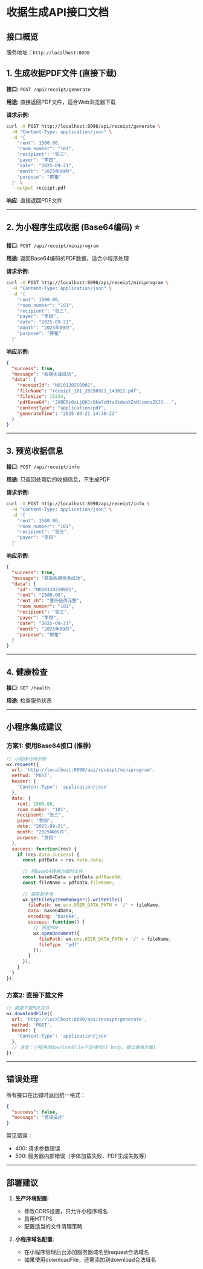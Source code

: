 # 收据生成API接口文档

## 接口概览

服务地址：`http://localhost:8090`

## 1. 生成收据PDF文件 (直接下载)

**接口:** `POST /api/receipt/generate`

**用途:** 直接返回PDF文件，适合Web浏览器下载

**请求示例:**
```bash
curl -X POST http://localhost:8090/api/receipt/generate \
  -H "Content-Type: application/json" \
  -d '{
    "rent": 1500.00,
    "room_number": "101",
    "recipient": "张三",
    "payer": "李四",
    "date": "2025-09-21",
    "month": "2025年09月",
    "purpose": "房租"
  }' \
  --output receipt.pdf
```

**响应:** 直接返回PDF文件

---

## 2. 为小程序生成收据 (Base64编码) ⭐

**接口:** `POST /api/receipt/miniprogram`

**用途:** 返回Base64编码的PDF数据，适合小程序处理

**请求示例:**
```bash
curl -X POST http://localhost:8090/api/receipt/miniprogram \
  -H "Content-Type: application/json" \
  -d '{
    "rent": 1500.00,
    "room_number": "101",
    "recipient": "张三",
    "payer": "李四",
    "date": "2025-09-21",
    "month": "2025年09月",
    "purpose": "房租"
  }'
```

**响应示例:**
```json
{
  "success": true,
  "message": "收据生成成功",
  "data": {
    "receiptId": "NO10120250901",
    "fileName": "receipt_101_20250921_143022.pdf",
    "fileSize": 15234,
    "pdfBase64": "JVBERi0xLjQKJcOkw7zDtsOkdwoXZnNlcmdsZXJ0...",
    "contentType": "application/pdf",
    "generateTime": "2025-09-21 14:30:22"
  }
}
```

---

## 3. 预览收据信息

**接口:** `POST /api/receipt/info`

**用途:** 只返回处理后的收据信息，不生成PDF

**请求示例:**
```bash
curl -X POST http://localhost:8090/api/receipt/info \
  -H "Content-Type: application/json" \
  -d '{
    "rent": 1500.00,
    "room_number": "101",
    "recipient": "张三",
    "payer": "李四"
  }'
```

**响应示例:**
```json
{
  "success": true,
  "message": "获取收据信息成功",
  "data": {
    "id": "NO10120250901",
    "rent": "1500.00",
    "rent_zh": "壹仟伍佰元整",
    "room_number": "101",
    "recipient": "张三",
    "payer": "李四",
    "date": "2025-09-21",
    "month": "2025年09月",
    "purpose": "房租"
  }
}
```

---

## 4. 健康检查

**接口:** `GET /health`

**用途:** 检查服务状态

---

## 小程序集成建议

### 方案1: 使用Base64接口 (推荐)

```javascript
// 小程序代码示例
wx.request({
  url: 'http://localhost:8090/api/receipt/miniprogram',
  method: 'POST',
  header: {
    'Content-Type': 'application/json'
  },
  data: {
    rent: 1500.00,
    room_number: "101",
    recipient: "张三",
    payer: "李四",
    date: "2025-09-21",
    month: "2025年09月",
    purpose: "房租"
  },
  success: function(res) {
    if (res.data.success) {
      const pdfData = res.data.data;
      
      // 将Base64转换为临时文件
      const base64Data = pdfData.pdfBase64;
      const fileName = pdfData.fileName;
      
      // 保存到本地
      wx.getFileSystemManager().writeFile({
        filePath: wx.env.USER_DATA_PATH + '/' + fileName,
        data: base64Data,
        encoding: 'base64',
        success: function() {
          // 预览PDF
          wx.openDocument({
            filePath: wx.env.USER_DATA_PATH + '/' + fileName,
            fileType: 'pdf'
          });
        }
      });
    }
  }
});
```

### 方案2: 直接下载文件

```javascript
// 直接下载PDF文件
wx.downloadFile({
  url: 'http://localhost:8090/api/receipt/generate',
  method: 'POST',
  header: {
    'Content-Type': 'application/json'
  },
  // 注意：小程序的downloadFile不支持POST body，建议使用方案1
});
```

---

## 错误处理

所有接口在出错时返回统一格式：

```json
{
  "success": false,
  "message": "错误描述"
}
```

常见错误：
- 400: 请求参数错误
- 500: 服务器内部错误（字体加载失败、PDF生成失败等）

---

## 部署建议

1. **生产环境配置:**
   - 修改CORS设置，只允许小程序域名
   - 启用HTTPS
   - 配置适当的文件清理策略

2. **小程序域名配置:**
   - 在小程序管理后台添加服务器域名到request合法域名
   - 如果使用downloadFile，还需添加到download合法域名